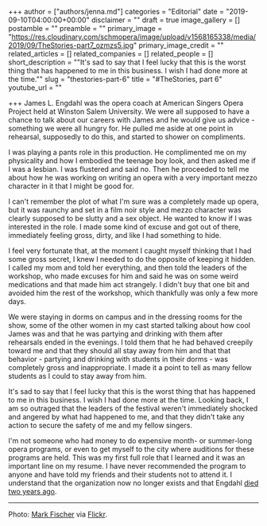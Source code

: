 +++
author = ["authors/jenna.md"]
categories = "Editorial"
date = "2019-09-10T04:00:00+00:00"
disclaimer = ""
draft = true
image_gallery = []
postamble = ""
preamble = ""
primary_image = "https://res.cloudinary.com/schmopera/image/upload/v1568165338/media/2019/09/TheStories-part7_ozmzs5.jpg"
primary_image_credit = ""
related_articles = []
related_companies = []
related_people = []
short_description = "\"It's sad to say that I feel lucky that this is the worst thing that has happened to me in this business. I wish I had done more at the time.\""
slug = "thestories-part-6"
title = "#TheStories, part 6"
youtube_url = ""

+++
James L. Engdahl was the opera coach at American Singers Opera Project held at Winston Salem University. We were all supposed to have a chance to talk about our careers with James and he would give us advice - something we were all hungry for. He pulled me aside at one point in rehearsal, supposedly to do this, and started to shower on compliments.

I was playing a pants role in this production. He complimented me on my physicality and how I embodied the teenage boy look, and then asked me if I was a lesbian. I was flustered and said no. Then he proceeded to tell me about how he was working on writing an opera with a very important mezzo character in it that I might be good for.

I can't remember the plot of what I'm sure was a completely made up opera, but it was raunchy and set in a film noir style and mezzo character was clearly supposed to be slutty and a sex object. He wanted to know if I was interested in the role. I made some kind of excuse and got out of there, immediately feeling gross, dirty, and like I had something to hide.

I feel very fortunate that, at the moment I caught myself thinking that I had some gross secret, I knew I needed to do the opposite of keeping it hidden. I called my mom and told her everything, and then told the leaders of the workshop, who made excuses for him and said he was on some weird medications and that made him act strangely. I didn't buy that one bit and avoided him the rest of the workshop, which thankfully was only a few more days.

We were staying in dorms on campus and in the dressing rooms for the show, some of the other women in my cast started talking about how cool James was and that he was partying and drinking with them after rehearsals ended in the evenings. I told them that he had behaved creepily toward me and that they should all stay away from him and that that behavior - partying and drinking with students in their dorms - was completely gross and inappropriate. I made it a point to tell as many fellow students as I could to stay away from him.

It's sad to say that I feel lucky that this is the worst thing that has happened to me in this business. I wish I had done more at the time. Looking back, I am so outraged that the leaders of the festival weren't immediately shocked and angered by what had happened to me, and that they didn't take any action to secure the safety of me and my fellow singers.

I'm not someone who had money to do expensive month- or summer-long opera programs, or even to get myself to the city where auditions for these programs are held. This was my first full role that I learned and it was an important line on my resume. I have never recommended the program to anyone and have told my friends and their students not to attend it. I understand that the organization now no longer exists and that Engdahl [died two years ago](https://theatreartsguild.com/in-memoriam-james-engdahl/).

***

Photo: [Mark Fischer](https://www.flickr.com/photos/fischerfotos/) via [Flickr](https://creativecommons.org/licenses/by/2.0/legalcode).